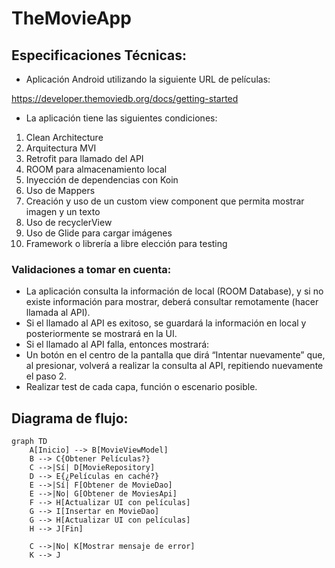 # TheMovieApp

## Especificaciones Técnicas:
- Aplicación Android utilizando la siguiente URL de películas:

https://developer.themoviedb.org/docs/getting-started

- La aplicación tiene las siguientes condiciones:

1. Clean Architecture
2. Arquitectura MVI
3. Retrofit para llamado del API
4. ROOM para almacenamiento local
5. Inyección de dependencias con Koin
6. Uso de Mappers
7. Creación y uso de un custom view component que permita mostrar imagen y un texto
8. Uso de recyclerView
9. Uso de Glide para cargar imágenes
10. Framework o librería a libre elección para testing


### Validaciones a tomar en cuenta:
- La aplicación consulta la información de local (ROOM Database), y si no existe información para mostrar, deberá consultar remotamente (hacer llamada al API).
- Si el llamado al API es exitoso, se guardará la información en local y posteriormente se mostrará en la UI.
- Si el llamado al API falla, entonces mostrará:
- Un botón en el centro de la pantalla que dirá “Intentar nuevamente” que, al presionar, volverá a realizar la consulta al API, repitiendo nuevamente el paso 2.
- Realizar test de cada capa, función o escenario posible.

## Diagrama de flujo:
```mermaid
graph TD
    A[Inicio] --> B[MovieViewModel]
    B --> C{Obtener Películas?}
    C -->|Sí| D[MovieRepository]
    D --> E{¿Películas en caché?}
    E -->|Sí| F[Obtener de MovieDao]
    E -->|No| G[Obtener de MoviesApi]
    F --> H[Actualizar UI con películas]
    G --> I[Insertar en MovieDao]
    G --> H[Actualizar UI con películas]
    H --> J[Fin]
    
    C -->|No| K[Mostrar mensaje de error]
    K --> J
```